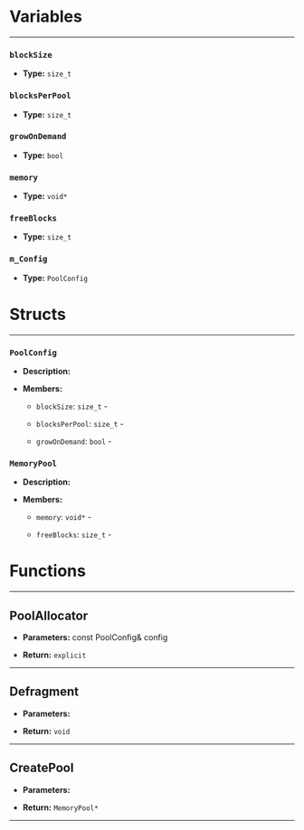 
# Variables
---

### `blockSize`

- **Type:** `size_t`



### `blocksPerPool`

- **Type:** `size_t`



### `growOnDemand`

- **Type:** `bool`



### `memory`

- **Type:** `void*`



### `freeBlocks`

- **Type:** `size_t`



### `m_Config`

- **Type:** `PoolConfig`




# Structs
---

### `PoolConfig`

- **Description:** 

- **Members:**

  - `blockSize`: `size_t` - 

  - `blocksPerPool`: `size_t` - 

  - `growOnDemand`: `bool` - 



### `MemoryPool`

- **Description:** 

- **Members:**

  - `memory`: `void*` - 

  - `freeBlocks`: `size_t` - 




# Functions
---

## PoolAllocator



- **Parameters:** const PoolConfig& config

- **Return:** `explicit`

---

## Defragment



- **Parameters:** 

- **Return:** `void`

---

## CreatePool



- **Parameters:** 

- **Return:** `MemoryPool*`

---
